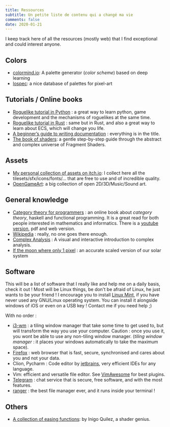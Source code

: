 ```yaml
---
title: Ressources
subtitle: Un petite liste de contenu qui a changé ma vie
comments: false
date: 2020-01-21
---
```


I keep track here of all the resources (mostly web) that
I find exceptional and could interest anyone.

<!--more-->

## Colors

- [colormind.io](https://colormind.io):
  A palette generator (*color scheme*) based on deep learning
- [lospec](https://lospec.com/palette-list):
  a nice database of palettes for pixel-art

## Tutorials / Online books

- [Roguelike tutorial in Python](http://rogueliketutorials.com/) : a great
	way to learn python, game development and the mechanisms of roguelikes
	at the same time.
- [Roguelike tutorial in Rust](https://bfnightly.bracketproductions.com/rustbook/chapter_0.html)
	: same but in Rust, and also a great way to
	learn about ECS, which will change you life.
- [A beginner’s guide to writing documentation](https://www.writethedocs.org/guide/writing/beginners-guide-to-docs/#markup-languages)
    : everything is in the title.
- [The book of shaders](https://thebookofshaders.com/): 
  a gentle step-by-step guide through the abstract and complex universe of Fragment Shaders.


## Assets

- [My personal collection of assets on itch.io](https://itch.io/c/710457/nicefree-game-assets):
  I collect here all the tilesets/sfx/icons/fonts/... 
  that are free to use and of incredible quality.
- [OpenGameArt](https://opengameart.org/):
  a big collection of open 2D/3D/Music/Sound art.

## General knowledge

- [Category theory for programmers](https://bartoszmilewski.com/2014/10/28/category-theory-for-programmers-the-preface/) :
	an online book about *category theory*, haskell and functional programming.
	It is a great read for both people interested in mathematics and informatics.
	There is a [youtube version](https://www.youtube.com/playlist?list=PLbgaMIhjbmEnaH_LTkxLI7FMa2HsnawM_), pdf and web version.
- [Wikipedia](https://en.wikipedia.org/wiki/Mandelbrot_set) : really, no one goes there enough.
- [Complex Analysis](https://complex-analysis.com/) : A visual and interactive introduction to complex analysis.
- [If the moon where only 1 pixel](https://joshworth.com/dev/pixelspace/pixelspace_solarsystem.html) :
    an accurate scaled version of our solar system


## Software

This will be a list of software that I really like and help me on a daily basis,
check it out ! Most will be Linux things, be don't be afraid of Linux, he just
wants to be your friend ! I encourage you to install [Linux Mint](https://linuxmint.com/),
if you have never used any GNU/Linux operating system. You can install it alongside
windows of iOS or even on a USB key ! Contact me if you need help ;)

With no order :
 - [i3-wm](https://i3wm.org) : a tiling window manager that take some time to get
	 used to, but will transform the way you use your computer. Caution : once you
	 use it, you wont be able to use any non-tiling window manager.
	 (*tiling window manager* : it places your windows automatically
	 to take the maximum space).
 - [Firefox](https://www.mozilla.org/en-US/firefox/new/) : web browser that
	is fast, secure, synchronised and cares about you and not your data.
 - Clion, Pycharm : Code editor by [jetbrains](https://www.jetbrains.com/), very efficient IDEs for any language.
 - Vim: efficient and versatile file editor. See [VimAwesome](https://vimawesome.com/) for best plugins.
 - [Telegram](https://telegram.org/) : chat service that is secure, free software,
	 and with the most features.
 - [ranger](https://github.com/ranger/ranger) : the best file manager ever, and it
	 runs inside your terminal !


## Others

- [A collection of easing functions](https://www.iquilezles.org/www/articles/functions/functions.htm):
  by Inigo Quilez, a shader genius.

